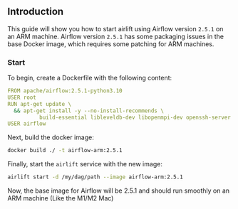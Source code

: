 ## Introduction

This guide will show you how to start airlift using Airflow version `2.5.1` on an ARM machine. Airflow version `2.5.1` has some packaging issues in the base Docker image,
which requires some patching for ARM machines.

### Start

To begin, create a Dockerfile with the following content:

```yaml
FROM apache/airflow:2.5.1-python3.10
USER root
RUN apt-get update \
  && apt-get install -y --no-install-recommends \
          build-essential libleveldb-dev libopenmpi-dev openssh-server openssh-client libsasl2-dev
USER airflow
```

Next, build the docker image:

```bash
docker build ./ -t airflow-arm:2.5.1
```

Finally, start the `airlift` service with the new image:

```bash
airlift start -d /my/dag/path --image airflow-arm:2.5.1
```

Now, the base image for Airflow will be 2.5.1 and should run smoothly on an ARM machine (Like the M1/M2 Mac)
